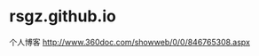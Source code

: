 # rsgz.github.io
个人博客
<a href='http://www.360doc.com/showweb/0/0/846765308.aspx'></a>
http://www.360doc.com/showweb/0/0/846765308.aspx


